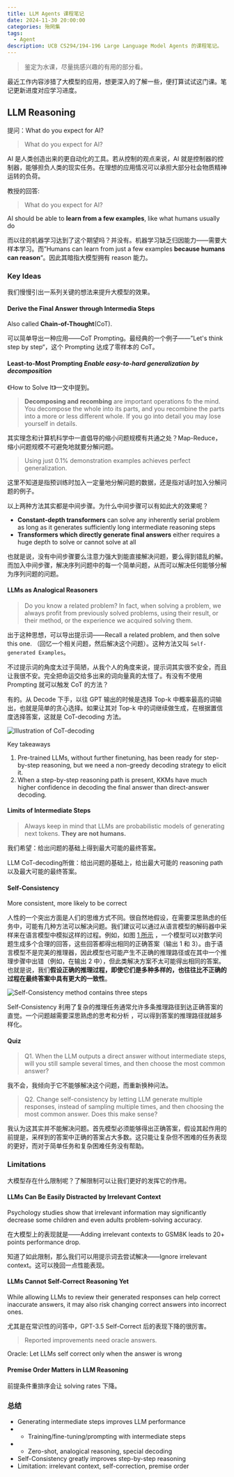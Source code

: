 ```yaml
---
title: LLM Agents 课程笔记
date: 2024-11-30 20:00:00
categories: 殆罔集
tags:
  - Agent
description: UCB CS294/194-196 Large Language Model Agents 的课程笔记。
---
```

> 鉴定为水课，尽量挑感兴趣的有用的部分看。

最近工作内容涉猎了大模型的应用，想更深入的了解一些，便打算试试这门课。笔记更新进度对应学习进度。

## LLM Reasoning

提问：What do you expect for AI?

> What do you expect for AI?

AI 是人类创造出来的更自动化的工具。若从控制的观点来说，AI 就是控制器的控制器，能够担负人类的现实任务。在理想的应用情况可以承担大部分社会物质精神运转的负荷。

教授的回答:

> What do you expect for AI?

AI should be able to **learn from a few examples**, like what humans usually do

而以往的机器学习达到了这个期望吗？并没有。机器学习缺乏归因能力——需要大样本学习。而”Humans can learn from just a few examples **because humans can reason**“。因此其暗指大模型拥有 reason 能力。

### Key Ideas

我们慢慢引出一系列关键的想法来提升大模型的效果。

#### Derive the Final Answer through **Intermedia Steps**

Also called **Chain-of-Thought**(CoT).

可以简单导出一种应用——CoT Prompting。最经典的一个例子——”Let's think step by step“，这个 Prompting 达成了零样本的 CoT。

#### Least-to-Most Prompting *Enable easy-to-hard generalization by decomposition*

《How to Solve It》一文中提到。
> **Decomposing and recombing** are important operations fo the mind.
> You decompose the whole into its parts, and you recombine the parts into a more or less different whole.
> If you go into detail you may lose yourself in details.

其实理念和计算机科学中一直倡导的缩小问题规模有共通之处？Map-Reduce，缩小问题规模不可避免地就要分解问题。

> Using just 0.1% demonstration examples achieves perfect generalization.

这里不知道是指预训练时加入一定量地分解问题的数据，还是指对话时加入分解问题的例子。

以上两种方法其实都是中间步骤。为什么中间步骤可以有如此大的效果呢？

- **Constant-depth transformers** can solve any inherently serial problem as long as it generates sufficiently long intermediate reasoning steps
- **Transformers which directly generate final answers** either requires a huge depth to solve or cannot solve at all

也就是说，没有中间步骤要么注意力强大到能直接解决问题，要么得到错乱的解。而加入中间步骤，解决序列问题中的每一个简单问题，从而可以解决任何能够分解为序列问题的问题。

#### LLMs as Analogical Reasoners

> Do you know a related problem? In fact, when solving a problem, we always profit from previously solved problems, using their result, or their method, or the experience we acquired solving them.

出于这种思想，可以导出提示词——Recall a related problem, and then solve this one. （回忆一个相关问题，然后解决这个问题）。这种方法又叫 `Self-generated Examples`。

不过提示词的角度太过于简陋，从我个人的角度来说，提示词其实很不安全，而且让我很不安。完全把命运交给多出来的词向量真的太怪了。有没有不使用 Prompting 就可以触发 CoT 的方法？

有的。从 Decode 下手，以往 GPT 输出的时候是选择 Top-k 中概率最高的词输出，也就是简单的贪心选择。如果让其对 Top-k 中的词继续做生成，在根据置信度选择答案，这就是 CoT-decoding 方法。

![Illustration of CoT-decoding](https://arxiv.org/html/2402.10200v2/x1.png)

Key takeaways

1. Pre-trained LLMs, without further finetuning, has been ready for step-by-step reasoning, but we need a non-greedy decoding strategy to elicit it.
2. When a step-by-step reasoning path is present, KKMs have much higher confidence in decoding the final answer than direct-answer decoding.

#### Limits of Intermediate Steps

> Always keep in mind that LLMs are probabilistic models of generating next tokens. **They are not humans.**

我们希望：给出问题的基础上得到最大可能的最终答案。

LLM CoT-decoding所做：给出问题的基础上，给出最大可能的 reasoning path 以及最大可能的最终答案。

#### Self-Consistency

More consistent, more likely to be correct

人性的一个突出方面是人们的思维方式不同。很自然地假设，在需要深思熟虑的任务中，可能有几种方法可以解决问题。我们建议可以通过从语言模型的解码器中采样来在语言模型中模拟这样的过程。例如，如图 [1 所示](https://ar5iv.labs.arxiv.org/html/2203.11171?_immersive_translate_auto_translate=1#S1.F1 "In 1 Introduction ‣ Self-Consistency Improves Chain of Thought Reasoning in Language Models") ，一个模型可以对数学问题生成多个合理的回答，这些回答都得出相同的正确答案（输出 1 和 3）。由于语言模型不是完美的推理器，因此模型也可能产生不正确的推理路径或在其中一个推理步骤中出错（例如，在输出 2 中），但此类解决方案不太可能得出相同的答案。也就是说，我们**假设正确的推理过程，即使它们是多种多样的，也往往比不正确的过程在最终答案中具有更大的一致性**。

![Self-Consistency method contains three steps](https://ar5iv.labs.arxiv.org/html/2203.11171/assets/x1.png)

Self-Consistency 利用了复杂的推理任务通常允许多条推理路径到达正确答案的直觉。一个问题越需要深思熟虑的思考和分析 ，可以得到答案的推理路径就越多样化。

#### Quiz

> Q1. When the LLM outputs a direct answer without intermediate steps, will you still sample several times, and then choose the most common answer?

我不会，我倾向于它不能够解决这个问题，而重新换种问法。

> Q2. Change self-consistency by letting LLM generate multiple responses, instead of sampling multiple times, and then choosing the most common answer. Does this make sense?

我认为这其实并不能解决问题。首先模型必须能够得出正确答案，假设其起作用的前提是，采样到的答案中正确的答案占大多数。这只能让复杂但不困难的任务表现的更好，而对于简单任务和复杂困难任务没有帮助。

### Limitations

大模型存在什么限制呢？了解限制可以让我们更好的发挥它的作用。

#### LLMs Can Be Easily Distracted by Irrelevant Context

Psychology studies show that irrelevant information may significantly decrease some children and even adults problem-solving accuracy.

在大模型上的表现就是——Adding irrelevant contexts to GSM8K leads to 20+ points performance drop.

知道了如此限制，那么我们可以用提示词去尝试解决——Ignore irrelevant context。这可以挽回一点性能表现。

#### LLMs Cannot Self-Correct Reasoning Yet

While allowing LLMs to review their generated responses can help correct inaccurate answers, it may also risk changing correct answers into incorrect ones.

尤其是在常识性的问答中，GPT-3.5 Self-Correct 后的表现下降的很厉害。

> Reported improvements need oracle answers.

Oracle: Let LLMs self correct only when the answer is wrong

#### Premise Order Matters in LLM Reasoning

前提条件重排序会让 solving rates 下降。

### 总结

- Generating intermediate steps improves LLM performance
- - Training/fine-tuning/prompting with intermediate steps
- - Zero-shot, analogical reasoning, special decoding
- Self-Consistency greatly improves step-by-step reasoning
- Limitation: irrelevant context, self-correction, premise order
